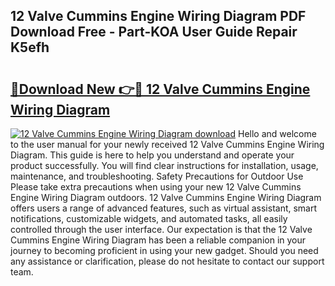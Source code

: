 ## 12 Valve Cummins Engine Wiring Diagram PDF Download Free - Part-KOA User Guide Repair K5efh

# <h2><a href="http://dfj80s3.blite.top/?on=12+Valve+Cummins+Engine+Wiring+Diagram">🔗Download New 👉🔴 12 Valve Cummins Engine Wiring Diagram</a></h2>

[![12 Valve Cummins Engine Wiring Diagram download](https://i.imgur.com/lujVjoI.png)](http://dfj80s3.blite.top/?on=12+Valve+Cummins+Engine+Wiring+Diagram)
Hello and welcome to the user manual for your newly received 12 Valve Cummins Engine Wiring Diagram. This guide is here to help you understand and operate your product successfully. You will find clear instructions for installation, usage, maintenance, and troubleshooting. Safety Precautions for Outdoor Use Please take extra precautions when using your new 12 Valve Cummins Engine Wiring Diagram outdoors. 12 Valve Cummins Engine Wiring Diagram offers users a range of advanced features, such as virtual assistant, smart notifications, customizable widgets, and automated tasks, all easily controlled through the user interface. Our expectation is that the 12 Valve Cummins Engine Wiring Diagram has been a reliable companion in your journey to becoming proficient in using your new gadget. Should you need any assistance or clarification, please do not hesitate to contact our support team.
